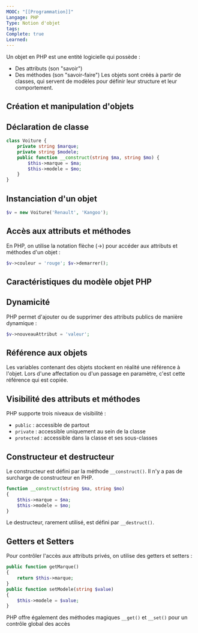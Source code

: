 ```yaml
---
MOOC: "[[Programmation]]"
Langage: PHP
Type: Notion d'objet
tags: 
Complete: true
Learned:
---
```

Un objet en PHP est une entité logicielle qui possède :
- Des attributs (son "savoir")
- Des méthodes (son "savoir-faire")
Les objets sont créés à partir de classes, qui servent de modèles pour définir leur structure et leur comportement.
## Création et manipulation d'objets
## Déclaration de classe

```php
class Voiture {
	private string $marque;    
	private string $modele;     
	public function __construct(string $ma, string $mo) {        
		$this->marque = $ma;        
		$this->modele = $mo;    
	}
}
```

## Instanciation d'un objet

```php
$v = new Voiture('Renault', 'Kangoo');
```

## Accès aux attributs et méthodes

En PHP, on utilise la notation flèche (->) pour accéder aux attributs et méthodes d'un objet :
```php
$v->couleur = 'rouge'; $v->demarrer();
```

## Caractéristiques du modèle objet PHP
## Dynamicité

PHP permet d'ajouter ou de supprimer des attributs publics de manière dynamique :
```php
$v->nouveauAttribut = 'valeur';
```

## Référence aux objets

Les variables contenant des objets stockent en réalité une référence à l'objet. Lors d'une affectation ou d'un passage en paramètre, c'est cette référence qui est copiée.

## Visibilité des attributs et méthodes

PHP supporte trois niveaux de visibilité :

- `public` : accessible de partout
- `private` : accessible uniquement au sein de la classe
- `protected` : accessible dans la classe et ses sous-classes

## Constructeur et destructeur

Le constructeur est défini par la méthode `__construct()`. Il n'y a pas de surcharge de constructeur en PHP.

```php
function __construct(string $ma, string $mo) 
{
	$this->marque = $ma;    
	$this->modele = $mo;
}
```

Le destructeur, rarement utilisé, est défini par `__destruct()`.

## Getters et Setters

Pour contrôler l'accès aux attributs privés, on utilise des getters et setters :

```php
public function getMarque()
{     
	return $this->marque; 
}
public function setModele(string $value)
{     
	$this->modele = $value;
}
```

PHP offre également des méthodes magiques `__get()` et `__set()` pour un contrôle global des accès